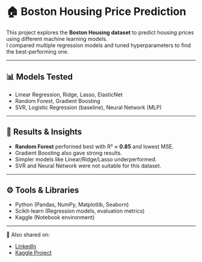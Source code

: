 # 🏠 Boston Housing Price Prediction

This project explores the **Boston Housing dataset** to predict housing prices using different machine learning models.  
I compared multiple regression models and tuned hyperparameters to find the best-performing one.

---

## 📊 Models Tested
- Linear Regression, Ridge, Lasso, ElasticNet  
- Random Forest, Gradient Boosting  
- SVR, Logistic Regression (baseline), Neural Network (MLP)

---

## 🔎 Results & Insights
- **Random Forest** performed best with R² ≈ **0.85** and lowest MSE.  
- Gradient Boosting also gave strong results.  
- Simpler models like Linear/Ridge/Lasso underperformed.  
- SVR and Neural Network were not suitable for this dataset.  

---

## ⚙️ Tools & Libraries
- Python (Pandas, NumPy, Matplotlib, Seaborn)  
- Scikit-learn (Regression models, evaluation metrics)  
- Kaggle (Notebook environment)  

---

📌 Also shared on:  
- [LinkedIn](https://www.linkedin.com/in/abdul-wajad/)  
- [Kaggle Project](https://www.kaggle.com/abdulwajad)
